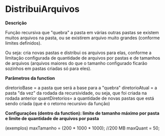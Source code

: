 # DistribuiArquivos

**Descrição**

Função recursiva que "quebra" a pasta em várias outras pastas se existem muitos arquivos na pasta, ou se existirem arquivo muito grandes (conforme limites definidos).

Ou seja: cria novas pastas e distribui os arquivos para elas, conforme a limitação configurada de quantidade de arquivos por pastas e de tamanhos de arquivos (arquivos maiores do que o tamanho configurado ficarão sozinhos em pastas criadas só para eles).

**Parâmetros da function**

diretorioBase  =  a pasta que será a base para a "quebra"
diretorioAtual =  a pasta "da vez" da rodada da recursividade, ou seja, que foi criada na rodada anterior
quantDiretorios=  a quantidade de novas pastas que está sendo criada (que é o retorno recursivo da função)


**Configurações (dentro da function): limite de tamanho máximo por pasta e limite de quantidade de arquivos por pasta** 

(exemplos)
maxTamanho = (200 * 1000 * 1000); //200 MB
maxQuant   = 50;

